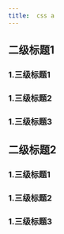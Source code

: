 ```yaml
---
title:  css a
---
```

## 二级标题1
### 1.三级标题1
### 1.三级标题2 
### 1.三级标题3

## 二级标题2
### 1.三级标题1
### 1.三级标题2
### 1.三级标题3
